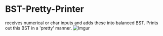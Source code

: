 # BST-Pretty-Printer
receives numerical or char inputs and adds these into balanced BST. Prints out this BST in a 'pretty' manner.
![Imgur](https://imgur.com/j4KiTRf)
